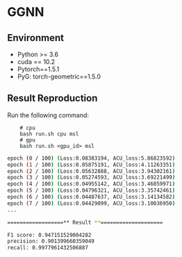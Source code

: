 # GGNN

## Environment
* Python >= 3.6
* cuda == 10.2
* Pytorch==1.5.1
* PyG: torch-geometric==1.5.0


## Result Reproduction
Run the following command:
```
    # cpu
    bash run.sh cpu msl
    # gpu
    bash run.sh <gpu_id> msl
```

```bash
epoch (0 / 100) (Loss:0.08383194, ACU_loss:5.86823592)
epoch (1 / 100) (Loss:0.05875191, ACU_loss:4.11263351)
epoch (2 / 100) (Loss:0.05632888, ACU_loss:3.94302161)
epoch (3 / 100) (Loss:0.05274593, ACU_loss:3.69221499)
epoch (4 / 100) (Loss:0.04955142, ACU_loss:3.46859971)
epoch (5 / 100) (Loss:0.04796321, ACU_loss:3.35742461)
epoch (6 / 100) (Loss:0.04487637, ACU_loss:3.14134582)
epoch (7 / 100) (Loss:0.04429099, ACU_loss:3.10036950)
...

==================** Result **====================

F1 score: 0.947151529004282
precision: 0.901399660359049
recall: 0.9977961432506887
```
